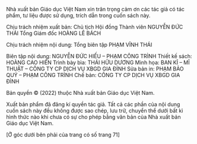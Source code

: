 Nhà xuất bản Giáo dục Việt Nam xin trân trọng cảm ơn
các tác giả có tác phẩm, tư liệu được sử dụng, trích dẫn
trong cuốn sách này.

Chịu trách nhiệm xuất bản:
Chủ tịch Hội đồng Thành viên NGUYỄN ĐỨC THÁI
Tổng Giám đốc HOÀNG LÊ BÁCH

Chịu trách nhiệm nội dung:
Tổng biên tập PHẠM VĨNH THÁI

Biên tập nội dung: NGUYỄN ĐỨC HIẾU – PHẠM CÔNG TRÌNH
Thiết kế sách:    HOÀNG CAO HIỀN
Trình bày bìa:    THÁI HỮU DƯƠNG
Minh họa:         BAN KĨ – MĨ THUẬT – CÔNG TY CP DỊCH VỤ XBGD GIA ĐÌNH
Sửa bản in:       PHẠM BẢO QUÝ – PHẠM CÔNG TRÌNH
Chế bản:          CÔNG TY CP DỊCH VỤ XBGD GIA ĐÌNH

Bản quyền © (2022) thuộc Nhà xuất bản Giáo dục Việt Nam.

Xuất bản phẩm đã đăng kí quyền tác giả. Tất cả các phần của nội dung cuốn sách này đều
không được sao chép, lưu trữ, chuyển thể dưới bất kì hình thức nào khi chưa có sự cho phép
bằng văn bản của Nhà xuất bản Giáo dục Việt Nam.

[Ở góc dưới bên phải của trang có số trang 71]